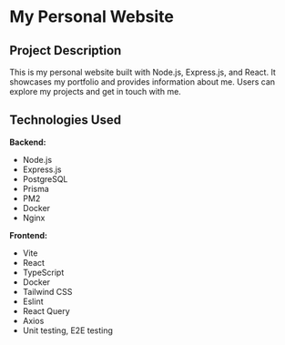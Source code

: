 # My Personal Website

## Project Description

This is my personal website built with Node.js, Express.js, and React. It showcases my portfolio and provides information about me. Users can explore my projects and get in touch with me.

## Technologies Used

**Backend:**
- Node.js 
- Express.js
- PostgreSQL
- Prisma 
- PM2 
- Docker 
- Nginx 

**Frontend:**
- Vite
- React
- TypeScript
- Docker
- Tailwind CSS
- Eslint
- React Query
- Axios
- Unit testing, E2E testing
